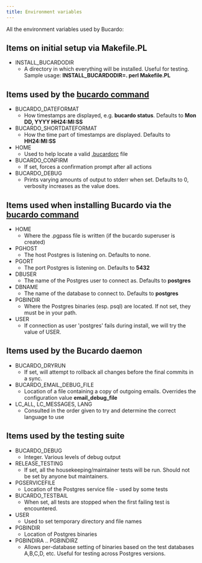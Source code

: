 ```yaml
---
title: Environment variables
---
```


All the environment variables used by Bucardo:

Items on initial setup via Makefile.PL
--------------------------------------

-   INSTALL_BUCARDODIR
    -   A directory in which everything will be installed. Useful for testing. Sample usage: **INSTALL_BUCARDODIR=. perl Makefile.PL**

Items used by the [bucardo command](/Bucardo/cli/)
--------------------------------------------------------------

-   BUCARDO_DATEFORMAT
    -   How timestamps are displayed, e.g. **bucardo status**. Defaults to **Mon DD, YYYY HH24:MI:SS**
-   BUCARDO_SHORTDATEFORMAT
    -   How the time part of timestamps are displayed. Defaults to **HH24:MI:SS**
-   HOME
    -   Used to help locate a valid [.bucardorc](/Bucardo/configuration/bucardorc) file
-   BUCARDO_CONFIRM
    -   If set, forces a confirmation prompt after all actions
-   BUCARDO_DEBUG
    -   Prints varying amounts of output to stderr when set. Defaults to 0, verbosity increases as the value does.

Items used when installing Bucardo via the [bucardo command](/Bucardo/cli/)
---------------------------------------------------------------------------------------

-   HOME
    -   Where the .pgpass file is written (if the bucardo superuser is created)
-   PGHOST
    -   The host Postgres is listening on. Defaults to none.
-   PGORT
    -   The port Postgres is listening on. Defaults to **5432**
-   DBUSER
    -   The name of the Postgres user to connect as. Defaults to **postgres**
-   DBNAME
    -   The name of the database to connect to. Defaults to **postgres**
-   PGBINDIR
    -   Where the Postgres binaries (esp. psql) are located. If not set, they must be in your path.
-   USER
    -   If connection as user 'postgres' fails during install, we will try the value of USER.

Items used by the Bucardo daemon
--------------------------------

-   BUCARDO_DRYRUN
    -   If set, will attempt to rollback all changes before the final commits in a sync.
-   BUCARDO_EMAIL_DEBUG_FILE
    -   Location of a file containing a copy of outgoing emails. Overrides the configuration value **email_debug_file**
-   LC_ALL, LC_MESSAGES, LANG
    -   Consulted in the order given to try and determine the correct language to use

Items used by the testing suite
-------------------------------

-   BUCARDO_DEBUG
    -   Integer. Various levels of debug output
-   RELEASE_TESTING
    -   If set, all the housekeeping/maintainer tests will be run. Should not be set by anyone but maintainers.
-   PGSERVICEFILE
    -   Location of the Postgres service file - used by some tests
-   BUCARDO_TESTBAIL
    -   When set, all tests are stopped when the first failing test is encountered.
-   USER
    -   Used to set temporary directory and file names
-   PGBINDIR
    -   Location of Postgres binaries
-   PGBINDIRA .. PGBINDIRZ
    -   Allows per-database setting of binaries based on the test databases A,B,C,D, etc. Useful for testing across Postgres versions.
